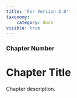 ```yaml
---
title: 'For Version 2.0'
taxonomy:
    category: docs
visible: true
---
```


### Chapter Number

# Chapter Title

Chapter description.